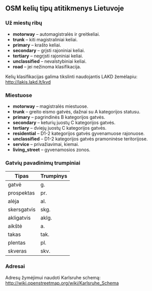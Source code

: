 ## OSM kelių tipų atitikmenys Lietuvoje

### Už miestų ribų

- **motorway** – automagistralės ir greitkeliai.
- **trunk** – kiti magistraliniai keliai.
- **primary** – krašto keliai.
- **secondary** – grįsti rajoniniai keliai.
- **tertiary** – negrįsti rajoniniai keliai.
- **unclassified** – nevalstybiniai keliai.
- **road** – jei nežinoma klasifikacija.

Kelių klasifikacijas galima tikslinti naudojantis LAKD žemėlapiu: http://lakis.lakd.lt/kvd

### Miestuose

- **motorway** – magistralės miestuose.
- **trunk** – greito eismo gatvės, dažnai su A kategorijos statusu.
- **primary** – pagrindinės B kategorijos gatvės.
- **secondary** – keturių juostų C kategorijos gatvės.
- **tertiary** – dviejų juostų C kategorijos gatvės.
- **residential** – D1-2 kategorijos gatvės gyvenamuose rajonuose.
- **unclassified** – D1-2 kategorijos gatvės pramoninėse teritorijose.
- **service** – privažiavimai, kiemai.
- **living_street** – gyvenamosios zonos.

### Gatvių pavadinimų trumpiniai

| Tipas         | Trumpinys |
|---------------|-----------|
| gatvė         | g.        |
| prospektas    | pr.       |
| alėja         | al.       |
| skersgatvis   | skg.      |
| akligatvis    | aklg.     |
| aikštė        | a.        |
| takas         | tak.      |
| plentas       | pl.       |
| skveras       | skv.      |

### Adresai

Adresų žymėjimui naudoti Karlsruhe schemą: http://wiki.openstreetmap.org/wiki/Karlsruhe_Schema
